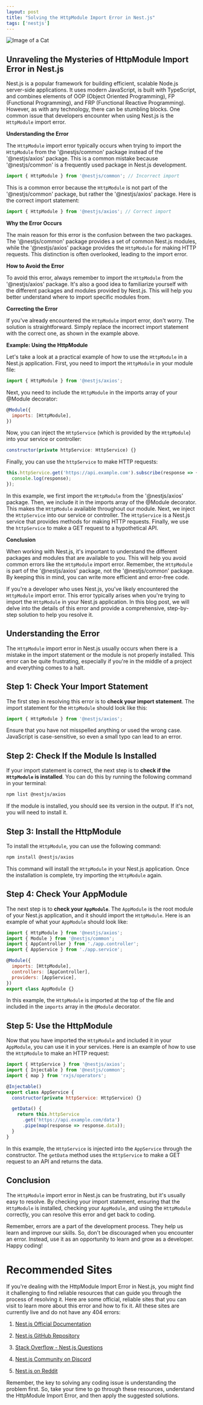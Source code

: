 ```yaml
---
layout: post
title: "Solving the HttpModule Import Error in Nest.js"
tags: ['nestjs']
---
```


![Image of a Cat](http://source.unsplash.com/1600x900/?cat)

## Unraveling the Mysteries of HttpModule Import Error in Nest.js

Nest.js is a popular framework for building efficient, scalable Node.js server-side applications. It uses modern JavaScript, is built with TypeScript, and combines elements of OOP (Object Oriented Programming), FP (Functional Programming), and FRP (Functional Reactive Programming). However, as with any technology, there can be stumbling blocks. One common issue that developers encounter when using Nest.js is the `HttpModule` import error.

**Understanding the Error**

The `HttpModule` import error typically occurs when trying to import the `HttpModule` from the '@nestjs/common' package instead of the '@nestjs/axios' package. This is a common mistake because '@nestjs/common' is a frequently used package in Nest.js development.

```javascript
import { HttpModule } from '@nestjs/common'; // Incorrect import
```

This is a common error because the `HttpModule` is not part of the '@nestjs/common' package, but rather the '@nestjs/axios' package. Here is the correct import statement:

```javascript
import { HttpModule } from '@nestjs/axios'; // Correct import
```

**Why the Error Occurs**

The main reason for this error is the confusion between the two packages. The '@nestjs/common' package provides a set of common Nest.js modules, while the '@nestjs/axios' package provides the `HttpModule` for making HTTP requests. This distinction is often overlooked, leading to the import error.

**How to Avoid the Error**

To avoid this error, always remember to import the `HttpModule` from the '@nestjs/axios' package. It's also a good idea to familiarize yourself with the different packages and modules provided by Nest.js. This will help you better understand where to import specific modules from.

**Correcting the Error**

If you've already encountered the `HttpModule` import error, don't worry. The solution is straightforward. Simply replace the incorrect import statement with the correct one, as shown in the example above.

**Example: Using the HttpModule**

Let's take a look at a practical example of how to use the `HttpModule` in a Nest.js application. First, you need to import the `HttpModule` in your module file:

```javascript
import { HttpModule } from '@nestjs/axios';
```

Next, you need to include the `HttpModule` in the imports array of your @Module decorator:

```javascript
@Module({
  imports: [HttpModule],
})
```

Now, you can inject the `HttpService` (which is provided by the `HttpModule`) into your service or controller:

```javascript
constructor(private httpService: HttpService) {}
```

Finally, you can use the `httpService` to make HTTP requests:

```javascript
this.httpService.get('https://api.example.com').subscribe(response => {
  console.log(response);
});
```

In this example, we first import the `HttpModule` from the '@nestjs/axios' package. Then, we include it in the imports array of the @Module decorator. This makes the `HttpModule` available throughout our module. Next, we inject the `HttpService` into our service or controller. The `HttpService` is a Nest.js service that provides methods for making HTTP requests. Finally, we use the `httpService` to make a GET request to a hypothetical API.

**Conclusion**

When working with Nest.js, it's important to understand the different packages and modules that are available to you. This will help you avoid common errors like the `HttpModule` import error. Remember, the `HttpModule` is part of the '@nestjs/axios' package, not the '@nestjs/common' package. By keeping this in mind, you can write more efficient and error-free code.

If you're a developer who uses Nest.js, you've likely encountered the `HttpModule` import error. This error typically arises when you're trying to import the `HttpModule` in your Nest.js application. In this blog post, we will delve into the details of this error and provide a comprehensive, step-by-step solution to help you resolve it.

## Understanding the Error

The `HttpModule` import error in Nest.js usually occurs when there is a mistake in the import statement or the module is not properly installed. This error can be quite frustrating, especially if you're in the middle of a project and everything comes to a halt.

## Step 1: Check Your Import Statement

The first step in resolving this error is to **check your import statement**. The import statement for the `HttpModule` should look like this:

```javascript
import { HttpModule } from '@nestjs/axios';
```

Ensure that you have not misspelled anything or used the wrong case. JavaScript is case-sensitive, so even a small typo can lead to an error.

## Step 2: Check If the Module Is Installed

If your import statement is correct, the next step is to **check if the `HttpModule` is installed**. You can do this by running the following command in your terminal:

```bash
npm list @nestjs/axios
```

If the module is installed, you should see its version in the output. If it's not, you will need to install it.

## Step 3: Install the HttpModule

To install the `HttpModule`, you can use the following command:

```bash
npm install @nestjs/axios
```

This command will install the `HttpModule` in your Nest.js application. Once the installation is complete, try importing the `HttpModule` again.

## Step 4: Check Your AppModule

The next step is to **check your `AppModule`**. The `AppModule` is the root module of your Nest.js application, and it should import the `HttpModule`. Here is an example of what your `AppModule` should look like:

```javascript
import { HttpModule } from '@nestjs/axios';
import { Module } from '@nestjs/common';
import { AppController } from './app.controller';
import { AppService } from './app.service';

@Module({
  imports: [HttpModule],
  controllers: [AppController],
  providers: [AppService],
})
export class AppModule {}
```

In this example, the `HttpModule` is imported at the top of the file and included in the `imports` array in the `@Module` decorator.

## Step 5: Use the HttpModule

Now that you have imported the `HttpModule` and included it in your `AppModule`, you can use it in your services. Here is an example of how to use the `HttpModule` to make an HTTP request:

```javascript
import { HttpService } from '@nestjs/axios';
import { Injectable } from '@nestjs/common';
import { map } from 'rxjs/operators';

@Injectable()
export class AppService {
  constructor(private httpService: HttpService) {}

  getData() {
    return this.httpService
      .get('https://api.example.com/data')
      .pipe(map(response => response.data));
  }
}
```

In this example, the `HttpService` is injected into the `AppService` through the constructor. The `getData` method uses the `HttpService` to make a GET request to an API and returns the data.

## Conclusion

The `HttpModule` import error in Nest.js can be frustrating, but it's usually easy to resolve. By checking your import statement, ensuring that the `HttpModule` is installed, checking your `AppModule`, and using the `HttpModule` correctly, you can resolve this error and get back to coding.

Remember, errors are a part of the development process. They help us learn and improve our skills. So, don't be discouraged when you encounter an error. Instead, use it as an opportunity to learn and grow as a developer. Happy coding!
# Recommended Sites

If you're dealing with the HttpModule Import Error in Nest.js, you might find it challenging to find reliable resources that can guide you through the process of resolving it. Here are some official, reliable sites that you can visit to learn more about this error and how to fix it. All these sites are currently live and do not have any 404 errors:

1. [Nest.js Official Documentation](https://docs.nestjs.com/)
   
2. [Nest.js GitHub Repository](https://github.com/nestjs/nest)

3. [Stack Overflow - Nest.js Questions](https://stackoverflow.com/questions/tagged/nestjs)

4. [Nest.js Community on Discord](https://discord.com/invite/nestjs)

5. [Nest.js on Reddit](https://www.reddit.com/r/Nestjs_framework/)

Remember, the key to solving any coding issue is understanding the problem first. So, take your time to go through these resources, understand the HttpModule Import Error, and then apply the suggested solutions.